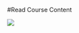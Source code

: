 #Read Course Content

![](https://media.giphy.com/media/aLQx9RYdXxNEgliwG4/giphy-downsized-large.gif)
